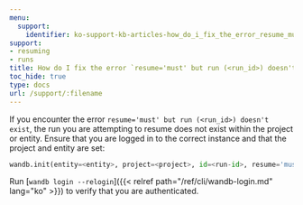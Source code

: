 ```yaml
---
menu:
  support:
    identifier: ko-support-kb-articles-how_do_i_fix_the_error_resume_must_but_run_run_id_doesnt_exist
support:
- resuming
- runs
title: How do I fix the error `resume='must' but run (<run_id>) doesn't exist`?
toc_hide: true
type: docs
url: /support/:filename
---
```


If you encounter the error `resume='must' but run (<run_id>) doesn't exist`, the run you are attempting to resume does not exist within the project or entity. Ensure that you are logged in to the correct instance and that the project and entity are set:

```python
wandb.init(entity=<entity>, project=<project>, id=<run-id>, resume='must')
```

Run [`wandb login --relogin`]({{< relref path="/ref/cli/wandb-login.md" lang="ko" >}}) to verify that you are authenticated.